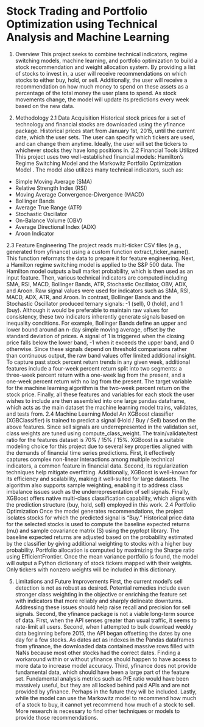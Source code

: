 # Stock Trading and Portfolio Optimization using Technical Analysis and Machine Learning

1. Overview
This project seeks to combine technical indicators, regime switching models, machine learning, and portfolio optimization to build a stock recommendation and weight allocation system. By providing a list of stocks to invest in, a user will receive recommendations on which stocks to either buy, hold, or sell. Additionally, the user will receive a recommendation on how much money to spend on these assets as a percentage of the total money the user plans to spend. As stock movements change, the model will update its predictions every week based on the new data. 

2. Methodology
2.1	Data Acquisition
Historical stock prices for a set of technology and financial stocks are downloaded using the yfinance package. Historical prices start from January 1st, 2015, until the current date, which the user sets. The user can specify which tickers are used, and can change them anytime. Ideally, the user will set the tickers to whichever stocks they have long positions in. 
2.2	Financial Tools Utilized
This project uses two well-established financial models: Hamilton’s Regime Switching Model  and the Markowitz Portfolio Optimization Model . The model also utilizes many technical indicators, such as:
-	Simple Moving Average (SMA)
-	Relative Strength Index (RSI)
-	Moving Average Convergence-Divergence (MACD)
-	 Bollinger Bands
-	Average True Range (ATR)
-	Stochastic Oscillator 
-	On-Balance Volume (OBV)
-	Average Directional Index (ADX)
-	Aroon Indicator

2.3	Feature Engineering
The project reads multi-ticker CSV files (e.g., generated from yfinance) using a custom function extract_ticker_name(). This function reformats the data to prepare it for feature engineering. Next, a Hamilton regime switching model is applied to the S&P 500 data. The Hamilton model outputs a bull market probability, which is then used as an input feature. Then, various technical indicators are computed including SMA, RSI, MACD, Bollinger Bands, ATR, Stochastic Oscillator, OBV, ADX, and Aroon. 
Raw signal values were used for indicators such as SMA, RSI, MACD, ADX, ATR, and Aroon. In contrast, Bollinger Bands and the Stochastic Oscillator produced ternary signals: -1 (sell), 0 (hold), and 1 (buy). Although it would be preferable to maintain raw values for consistency, these two indicators inherently generate signals based on inequality conditions. For example, Bollinger Bands define an upper and lower bound around an n-day simple moving average, offset by the standard deviation of prices. A signal of 1 is triggered when the closing price falls below the lower band, -1 when it exceeds the upper band, and 0 otherwise. Since these signals depend on threshold comparisons rather than continuous output, the raw band values offer limited additional insight.
To capture past stock percent return trends in any given week, additional features include a four-week percent return split into two segments: a three-week percent return with a one-week lag from the present, and a one-week percent return with no lag from the present. The target variable for the machine learning algorithm is the two-week percent return on the stock price. Finally, all these features and variables for each stock the user wishes to include are then assembled into one large pandas dataframe, which acts as the main dataset the machine learning model trains, validates, and tests from. 
2.4 Machine Learning Model
An XGBoost classifier (XGBClassifier) is trained to predict a signal (Hold / Buy / Sell) based on the above features. Since sell signals are underrepresented in the validation set, class weights are tuned using compute_class_weight. The train/validate/test ratio for the features dataset is 70% / 15% / 15%. 
XGBoost is a suitable modeling choice for this project due to several key properties aligned with the demands of financial time series predictions. First, it effectively captures complex non-linear interactions among multiple technical indicators, a common feature in financial data. Second, its regularization techniques help mitigate overfitting. Additionally, XGBoost is well-known for its efficiency and scalability, making it well-suited for large datasets. The algorithm also supports sample weighting, enabling it to address class imbalance issues such as the underrepresentation of sell signals. Finally, XGBoost offers native multi-class classification capability, which aligns with the prediction structure (buy, hold, sell) employed in this work. 
2.4	Portfolio Optimization
Once the model generates recommendations, the project isolates stocks for which the predicted signal is “Buy.” Historical price data for the selected stocks is used to compute the baseline expected returns (mu) and sample covariance matrix (S) using the pypfopt library. The baseline expected returns are adjusted based on the probability estimated by the classifier by giving additional weighting to stocks with a higher buy probability. Portfolio allocation is computed by maximizing the Sharpe ratio using EfficientFrontier.
Once the mean variance portfolio is found, the model will output a Python dictionary of stock tickers mapped with their weights. Only tickers with nonzero weights will be included in this dictionary. 

5. Limitations and Future Improvements
First, the current model’s sell detection is not as robust as desired. Potential remedies include even stronger class weighting in the objective or enriching the feature set with indicators that more reliably and sharply delineate downturns. Addressing these issues should help raise recall and precision for sell signals. 
Second, the yfinance package is not a viable long-term source of data. First, when the API senses greater than usual traffic, it seems to rate-limit all users. Second, when I attempted to bulk download weekly data beginning before 2015, the API began offsetting the dates by one day for a few stocks. As dates act as indexes in the Pandas dataframes from yfinance, the downloaded data contained massive rows filled with NaNs because most other stocks had the correct dates. Finding a workaround within or without yfinance should happen to have access to more data to increase model accuracy.  Third, yfinance does not provide fundamental data, which should have been a large part of the feature set. Fundamental analysis metrics such as P/E ratio would have been massively useful, but they are all locked behind paid APIs and are not provided by yfinance. Perhaps in the future they will be included. 
Lastly, while the model can use the Markowitz model to recommend how much of a stock to buy, it cannot yet recommend how much of a stock to sell. More research is necessary to find other techniques or models to provide those recommendations. 

